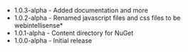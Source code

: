 * 1.0.3-alpha - Added documentation and more
* 1.0.2-alpha - Renamed javascript files and css files to be webintellisense*
* 1.0.1-alpha - Content directory for NuGet
* 1.0.0-alpha - Initial release